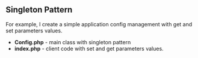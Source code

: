## Singleton Pattern

For example, I create a simple application config management with get and set parameters values.

- **Config.php** - main class with singleton pattern
- **index.php** - client code with set and get parameters values.